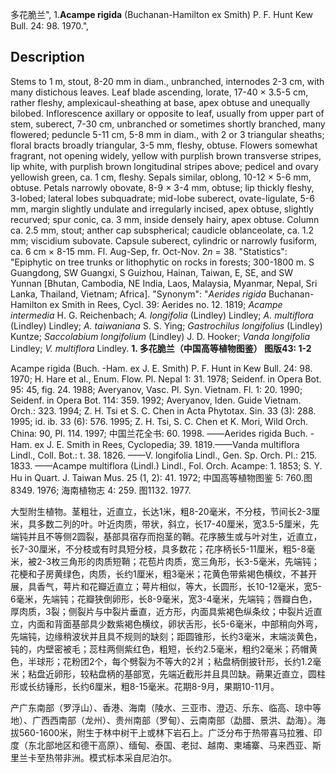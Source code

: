 多花脆兰",
1.**Acampe rigida** (Buchanan-Hamilton ex Smith) P. F. Hunt Kew Bull. 24: 98. 1970.",

## Description
Stems to 1 m, stout, 8-20 mm in diam., unbranched, internodes 2-3 cm, with many distichous leaves. Leaf blade ascending, lorate, 17-40 × 3.5-5 cm, rather fleshy, amplexicaul-sheathing at base, apex obtuse and unequally bilobed. Inflorescence axillary or opposite to leaf, usually from upper part of stem, suberect, 7-30 cm, unbranched or sometimes shortly branched, many flowered; peduncle 5-11 cm, 5-8 mm in diam., with 2 or 3 triangular sheaths; floral bracts broadly triangular, 3-5 mm, fleshy, obtuse. Flowers somewhat fragrant, not opening widely, yellow with purplish brown transverse stripes, lip white, with purplish brown longitudinal stripes above; pedicel and ovary yellowish green, ca. 1 cm, fleshy. Sepals similar, oblong, 10-12 × 5-6 mm, obtuse. Petals narrowly obovate, 8-9 × 3-4 mm, obtuse; lip thickly fleshy, 3-lobed; lateral lobes subquadrate; mid-lobe suberect, ovate-ligulate, 5-6 mm, margin slightly undulate and irregularly incised, apex obtuse, slightly recurved; spur conic, ca. 3 mm, inside densely hairy, apex obtuse. Column ca. 2.5 mm, stout; anther cap subspherical; caudicle oblanceolate, ca. 1.2 mm; viscidium subovate. Capsule suberect, cylindric or narrowly fusiform, ca. 6 cm × 8-15 mm. Fl. Aug-Sep, fr. Oct-Nov. 2*n* = 38.
  "Statistics": "Epiphytic on tree trunks or lithophytic on rocks in forests; 300-1800 m. S Guangdong, SW Guangxi, S Guizhou, Hainan, Taiwan, E, SE, and SW Yunnan [Bhutan, Cambodia, NE India, Laos, Malaysia, Myanmar, Nepal, Sri Lanka, Thailand, Vietnam; Africa].
  "Synonym": "*Aerides rigida* Buchanan-Hamilton ex Smith in Rees, Cycl. 39: Aerides no. 12. 1819; *Acampe intermedia* H. G. Reichenbach; *A. longifolia* (Lindley) Lindley; *A. multiflora* (Lindley) Lindley; *A. taiwaniana* S. S. Ying; *Gastrochilus longifolius* (Lindley) Kuntze; *Saccolabium longifolium* (Lindley) J. D. Hooker; *Vanda longifolia* Lindley; *V. multiflora* Lindley.
**1. 多花脆兰（中国高等植物图鉴） 图版43: 1-2**

Acampe rigida (Buch. -Ham. ex J. E. Smith) P. F. Hunt in Kew Bull. 24: 98. 1970; H. Hare et al., Enum. Flow. Pl. Nepal 1: 31. 1978; Seidenf. in Opera Bot. 95: 45, fig. 24. 1988; Averyanov, Vasc. Pl. Syn. Vietnam. Fl. 1: 20. 1990; Seidenf. in Opera Bot. 114: 359. 1992; Averyanov, Iden. Guide Vietnam. Orch.: 323. 1994; Z. H. Tsi et S. C. Chen in Acta Phytotax. Sin. 33 (3): 288. 1995; id. ib. 33 (6): 576. 1995; Z. H. Tsi, S. C. Chen et K. Mori, Wild Orch. China: 90, Pl. 114. 1997; 中国兰花全书: 60. 1998. ——Aerides rigida Buch. -Ham. ex J. E. Smith in Rees, Cyclopedia; 39. 1819.——Vanda multiflora Lindl., Coll. Bot.: t. 38. 1826. ——V. longifolia Lindl., Gen. Sp. Orch. Pl.: 215. 1833. ——Acampe multiflora (Lindl.) Lindl., Fol. Orch. Acampe: 1. 1853; S. Y. Hu in Quart. J. Taiwan Mus. 25 (1, 2): 41. 1972; 中国高等植物图鉴 5: 760.图8349. 1976; 海南植物志 4: 259. 图1132. 1977.

大型附生植物。茎粗壮，近直立，长达1米，粗8-20毫米，不分枝，节间长2-3厘米，具多数二列的叶。叶近肉质，带状，斜立，长17-40厘米，宽3.5-5厘米，先端钝并且不等侧2圆裂，基部具宿存而抱茎的鞘。花序腋生或与叶对生，近直立，长7-30厘米，不分枝或有时具短分枝，具多数花；花序柄长5-11厘米，粗5-8毫米，被2-3枚三角形的肉质短鞘；花苞片肉质，宽三角形，长3-5毫米，先端钝；花梗和子房黄绿色，肉质，长约1厘米，粗3毫米；花黄色带紫褐色横纹，不甚开展，具香气，萼片和花瓣近直立；萼片相似，等大，长圆形，长10-12毫米，宽5-6毫米，先端钝；花瓣狭倒卵形，长8-9毫米，宽3-4毫米，先端钝；唇瓣白色，厚肉质，3裂；侧裂片与中裂片垂直，近方形，内面具紫褐色纵条纹；中裂片近直立，内面和背面基部具少数紫褐色横纹，卵状舌形，长5-6毫米，中部稍向外弯，先端钝，边缘稍波状并且具不规则的缺刻；距圆锥形，长约3毫米，末端淡黄色，钝的，内壁密被毛；蕊柱两侧紫红色，粗短，长约2.5毫米，粗约2毫米；药帽黄色，半球形；花粉团2个，每个劈裂为不等大的2爿；粘盘柄倒披针形，长约1.2毫米；粘盘近卵形，较粘盘柄的基部宽，先端近截形并且具凹缺。蒴果近直立，圆柱形或长纺锤形，长约6厘米，粗8-15毫米。花期8-9月，果期10-11月。

产广东南部（罗浮山）、香港、海南（陵水、三亚市、澄迈、乐东、临高、琼中等地）、广西西南部（龙州）、贵州南部（罗甸）、云南南部（勐腊、景洪、勐海）。海拔560-1600米，附生于林中树干上或林下岩石上。广泛分布于热带喜马拉雅、印度（东北部地区和德干高原）、缅甸、泰国、老挝、越南、柬埔寨、马来西亚、斯里兰卡至热带非洲。模式标本采自尼泊尔。
